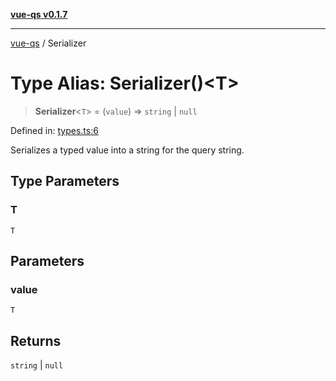 [**vue-qs v0.1.7**](../README.md)

***

[vue-qs](../README.md) / Serializer

# Type Alias: Serializer()\<T\>

> **Serializer**\<`T`\> = (`value`) => `string` \| `null`

Defined in: [types.ts:6](https://github.com/iamsomraj/vue-qs/blob/378080a2660a9e11e7a8aeeb6d49a010f9b64ee4/src/types.ts#L6)

Serializes a typed value into a string for the query string.

## Type Parameters

### T

`T`

## Parameters

### value

`T`

## Returns

`string` \| `null`
